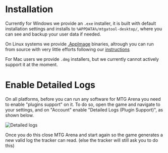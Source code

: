# Installation

Currently for Windows we provide an `.exe` installer, it is built with default installation settings and installs to `%APPDATA%/mtgatool-desktop/`, where you can see and backup your user data if needed.

On Linux systems we provide [.AppImage](https://appimage.org/) binaries, altrough you can run from source with very little efforts following our [instructions](https://github.com/mtgatool/mtgatool-desktop/blob/dev/README.md)

For Mac users we provide `.dmg` installers, but we currently cannot actively support it at the moment.

# Enable Detailed Logs

On all platforms, before you can run any software for MTG Arena you need to enable "plugins support" on it. To do so, open the game and navigate to your settings, and on "Account" enable "Detailed Logs (Plugin Support)", as shown below.

![Detailed logs](detailed-logs)

Once you do this close MTG Arena and start again so the game generates a new valid log the tracker can read. (else the tracker will still ask you to do this)

